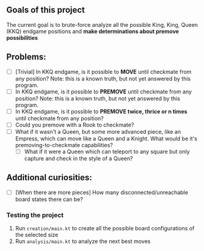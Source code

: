 ## Goals of this project
The current goal is to brute-force analyze all the possible King, King, Queen (KKQ) endgame positions and **make determinations about premove possibilities** 

## Problems:
- [ ] [Trivial] In KKQ endgame, is it possible to **MOVE** until checkmate from any position? Note: this is a known truth, but not yet answered by this program.
- [ ] In KKQ endgame, is it possible to **PREMOVE** until checkmate from any position? Note: this is a known truth, but not yet answered by this program.
- [ ] In KKQ endgame, is it possible to **PREMOVE twice, thrice or n times** until checkmate from any position?
- [ ] Could you premove with a Rook to checkmate? 
- [ ] What if it wasn't a Queen, but some more advanced piece, like an Empress, which can move like a Queen and a Knight. What would be it's premoving-to-checkmate capabilities?
  - [ ] What if it were a Queen which can teleport to any square but only capture and check in the style of a Queen? 

## Additional curiosities:
- [ ] [When there are more pieces] How many disconnected/unreachable board states there can be? 

### Testing the project
1. Run `creation/main.kt` to create all the possible board configurations of the selected size 
2. Run `analysis/main.kt` to analyze the next best moves


